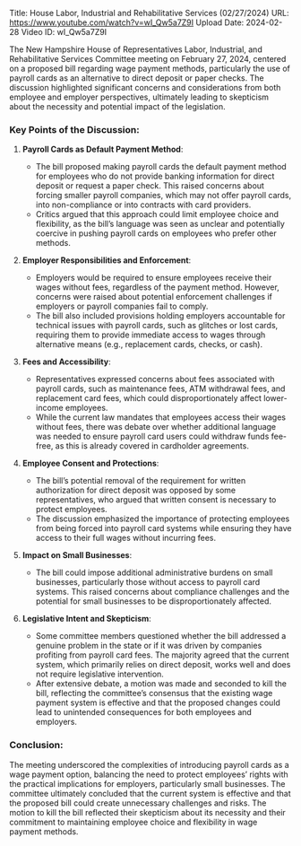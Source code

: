 Title: House Labor, Industrial and Rehabilitative Services (02/27/2024)
URL: https://www.youtube.com/watch?v=wI_Qw5a7Z9I
Upload Date: 2024-02-28
Video ID: wI_Qw5a7Z9I

The New Hampshire House of Representatives Labor, Industrial, and Rehabilitative Services Committee meeting on February 27, 2024, centered on a proposed bill regarding wage payment methods, particularly the use of payroll cards as an alternative to direct deposit or paper checks. The discussion highlighted significant concerns and considerations from both employee and employer perspectives, ultimately leading to skepticism about the necessity and potential impact of the legislation.

### Key Points of the Discussion:

1. **Payroll Cards as Default Payment Method**:
   - The bill proposed making payroll cards the default payment method for employees who do not provide banking information for direct deposit or request a paper check. This raised concerns about forcing smaller payroll companies, which may not offer payroll cards, into non-compliance or into contracts with card providers.
   - Critics argued that this approach could limit employee choice and flexibility, as the bill’s language was seen as unclear and potentially coercive in pushing payroll cards on employees who prefer other methods.

2. **Employer Responsibilities and Enforcement**:
   - Employers would be required to ensure employees receive their wages without fees, regardless of the payment method. However, concerns were raised about potential enforcement challenges if employers or payroll companies fail to comply.
   - The bill also included provisions holding employers accountable for technical issues with payroll cards, such as glitches or lost cards, requiring them to provide immediate access to wages through alternative means (e.g., replacement cards, checks, or cash).

3. **Fees and Accessibility**:
   - Representatives expressed concerns about fees associated with payroll cards, such as maintenance fees, ATM withdrawal fees, and replacement card fees, which could disproportionately affect lower-income employees.
   - While the current law mandates that employees access their wages without fees, there was debate over whether additional language was needed to ensure payroll card users could withdraw funds fee-free, as this is already covered in cardholder agreements.

4. **Employee Consent and Protections**:
   - The bill’s potential removal of the requirement for written authorization for direct deposit was opposed by some representatives, who argued that written consent is necessary to protect employees.
   - The discussion emphasized the importance of protecting employees from being forced into payroll card systems while ensuring they have access to their full wages without incurring fees.

5. **Impact on Small Businesses**:
   - The bill could impose additional administrative burdens on small businesses, particularly those without access to payroll card systems. This raised concerns about compliance challenges and the potential for small businesses to be disproportionately affected.

6. **Legislative Intent and Skepticism**:
   - Some committee members questioned whether the bill addressed a genuine problem in the state or if it was driven by companies profiting from payroll card fees. The majority agreed that the current system, which primarily relies on direct deposit, works well and does not require legislative intervention.
   - After extensive debate, a motion was made and seconded to kill the bill, reflecting the committee’s consensus that the existing wage payment system is effective and that the proposed changes could lead to unintended consequences for both employees and employers.

### Conclusion:
The meeting underscored the complexities of introducing payroll cards as a wage payment option, balancing the need to protect employees’ rights with the practical implications for employers, particularly small businesses. The committee ultimately concluded that the current system is effective and that the proposed bill could create unnecessary challenges and risks. The motion to kill the bill reflected their skepticism about its necessity and their commitment to maintaining employee choice and flexibility in wage payment methods.